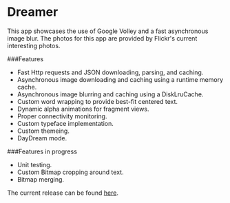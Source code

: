 Dreamer
========

This app showcases the use of Google Volley and a fast asynchronous image blur. The photos for this app are provided by Flickr's current interesting photos.

###Features
* Fast Http requests and JSON downloading, parsing, and caching.
* Asynchronous image downloading and caching using a runtime memory cache.
* Asynchronous image blurring and caching using a DiskLruCache.
* Custom word wrapping to provide best-fit centered text.
* Dynamic alpha animations for fragment views.
* Proper connectivity monitoring.
* Custom typeface implementation.
* Custom themeing.
* DayDream mode.

###Features in progress
* Unit testing.
* Custom Bitmap cropping around text.
* Bitmap merging.

The current release can be found [here](https://github.com/kevinmmarlow/Dreamer/releases/latest).
